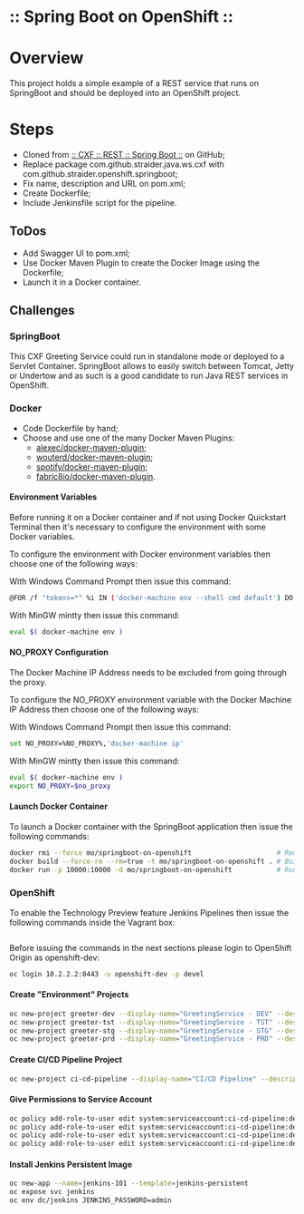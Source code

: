 ﻿:: Spring Boot on OpenShift ::
==============================

# Overview

This project holds a simple example of a REST service that runs on SpringBoot and should be deployed into an OpenShift project.

# Steps

- Cloned from [:: CXF :: REST :: Spring Boot ::](https://github.com/straider/challenges/tree/master/LearningPath/2017/CXF/REST/SpringBoot) on GitHub;
- Replace package com.github.straider.java.ws.cxf with com.github.straider.openshift.springboot;
- Fix name, description and URL on pom.xml;
- Create Dockerfile;
- Include Jenkinsfile script for the pipeline.

## ToDos

- Add Swagger UI to pom.xml;
- Use Docker Maven Plugin to create the Docker Image using the Dockerfile;
- Launch it in a Docker container.

## Challenges

### SpringBoot

This CXF Greeting Service could run in standalone mode or deployed to a Servlet Container.
SpringBoot allows to easily switch between Tomcat, Jetty or Undertow and as such is a good candidate to run Java REST services in OpenShift.

### Docker

- Code Dockerfile by hand;
- Choose and use one of the many Docker Maven Plugins:
    - [alexec/docker-maven-plugin](https://github.com/alexec/docker-maven-plugin);
    - [wouterd/docker-maven-plugin](https://github.com/wouterd/docker-maven-plugin);
    - [spotify/docker-maven-plugin](https://github.com/spotify/docker-maven-plugin);
    - [fabric8io/docker-maven-plugin](https://github.com/fabric8io/docker-maven-plugin).

#### Environment Variables

Before running it on a Docker container and if not using Docker Quickstart Terminal then it's necessary to configure the environment with some Docker variables.

To configure the environment with Docker environment variables then choose one of the following ways:

With Windows Command Prompt then issue this command:
```bash
@FOR /f "tokens=*" %i IN ('docker-machine env --shell cmd default') DO @%i
```

With MinGW mintty then issue this command:
```bash
eval $( docker-machine env )
```

#### NO_PROXY Configuration

The Docker Machine IP Address needs to be excluded from going through the proxy.

To configure the NO_PROXY environment variable with the Docker Machine IP Address then choose one of the following ways:

With Windows Command Prompt then issue this command:
```bash
set NO_PROXY=%NO_PROXY%,'docker-machine ip'
```

With MinGW mintty then issue this command:
```bash
eval $( docker-machine env )
export NO_PROXY=$no_proxy
```

#### Launch Docker Container

To launch a Docker container with the SpringBoot application then issue the following commands:
```bash
docker rmi --force mo/springboot-on-openshift                     # Removes previous image.
docker build --force-rm --rm=true -t mo/springboot-on-openshift . # Builds new image.
docker run -p 10000:10000 -d mo/springboot-on-openshift           # Runs a Docker container that exposes port 10000.
```

### OpenShift

To enable the Technology Preview feature Jenkins Pipelines then issue the following commands inside the Vagrant box:

```bash
```

Before issuing the commands in the next sections please login to OpenShift Origin as openshift-dev:

```bash
oc login 10.2.2.2:8443 -u openshift-dev -p devel
```

#### Create "Environment" Projects

```bash
oc new-project greeter-dev --display-name="GreetingService - DEV" --description="Development Environment for CXF Greeting Service Demo"
oc new-project greeter-tst --display-name="GreetingService - TST" --description="Testing Environment for CXF Greeting Service Demo"
oc new-project greeter-stg --display-name="GreetingService - STG" --description="Staging Environment for CXF Greeting Service Demo"
oc new-project greeter-prd --display-name="GreetingService - PRD" --description="Production Environment for CXF Greeting Service Demo"
```

#### Create CI/CD Pipeline Project

```bash
oc new-project ci-cd-pipeline --display-name="CI/CD Pipeline" --description="Jenkins based CI/CD Pipeline"
```

#### Give Permissions to Service Account

```bash
oc policy add-role-to-user edit system:serviceaccount:ci-cd-pipeline:default -n greeter-dev
oc policy add-role-to-user edit system:serviceaccount:ci-cd-pipeline:default -n greeter-tst
oc policy add-role-to-user edit system:serviceaccount:ci-cd-pipeline:default -n greeter-stg
oc policy add-role-to-user edit system:serviceaccount:ci-cd-pipeline:default -n greeter-prd
```

#### Install Jenkins Persistent Image

```bash
oc new-app --name=jenkins-101 --template=jenkins-persistent
oc expose svc jenkins
oc env dc/jenkins JENKINS_PASSWORD=admin
```
